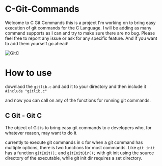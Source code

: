 # C-Git-Commands

Welcome to C Git Commands this is a project I'm working on to bring easy execution of git commands for the C Language. 
I will be adding as many command supports as I can and try to make sure there are no bug. Please feel free to report any issue or ask for any specific feature.
And if you want to add them yourself go ahead!

![GitC](https://user-images.githubusercontent.com/22717512/161896503-374d00cc-05f9-431a-9abf-6914b86ca515.png)


# How to use
downlaod the `gitlib.c` and add it to your directory and then include it `#include "gitlib.c"`

and now you can call on any of the functions for running git commands.


## C Git - Git C

The object of Git is to bring easy git commands to c developers who, for whatever reason, may want to do it. 

currently to execute git commands in c for when a git command has multiple options, there is two functions for most commands. Like `git init` has a function `gitInit();` and `gitInitDir();` with git init using the source directory of the executable, while git init dir requires a set directory.



